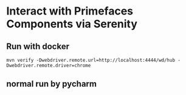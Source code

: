 # Interact with Primefaces Components via Serenity

## Run with docker
`mvn verify -Dwebdriver.remote.url=http://localhost:4444/wd/hub -Dwebdriver.remote.driver=chrome`


## normal run by pycharm
